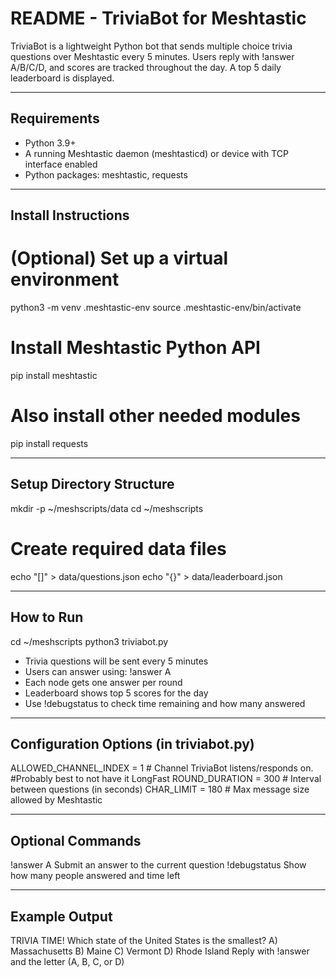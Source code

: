 README - TriviaBot for Meshtastic
================================

TriviaBot is a lightweight Python bot that sends multiple choice trivia questions over Meshtastic every 5 minutes. 
Users reply with !answer A/B/C/D, and scores are tracked throughout the day.  A top 5 daily leaderboard is displayed.

-----------------------------
Requirements
-----------------------------
- Python 3.9+
- A running Meshtastic daemon (meshtasticd) or device with TCP interface enabled
- Python packages: meshtastic, requests
-----------------------------
Install Instructions
-----------------------------
# (Optional) Set up a virtual environment
python3 -m venv .meshtastic-env
source .meshtastic-env/bin/activate

# Install Meshtastic Python API
pip install meshtastic

# Also install other needed modules
pip install requests

-----------------------------
Setup Directory Structure
-----------------------------
mkdir -p ~/meshscripts/data
cd ~/meshscripts

# Create required data files
echo "[]" > data/questions.json
echo "{}" > data/leaderboard.json

-----------------------------
How to Run
-----------------------------
cd ~/meshscripts
python3 triviabot.py

- Trivia questions will be sent every 5 minutes
- Users can answer using: !answer A
- Each node gets one answer per round
- Leaderboard shows top 5 scores for the day
- Use !debugstatus to check time remaining and how many answered

-----------------------------
Configuration Options (in triviabot.py)
-----------------------------
ALLOWED_CHANNEL_INDEX = 1         # Channel TriviaBot listens/responds on. 					  #Probably best to not have it LongFast
ROUND_DURATION = 300              # Interval between questions (in seconds)
CHAR_LIMIT = 180                  # Max message size allowed by Meshtastic

-----------------------------
Optional Commands
-----------------------------
!answer A         Submit an answer to the current question
!debugstatus      Show how many people answered and time left

-----------------------------
Example Output
-----------------------------
TRIVIA TIME!
Which state of the United States is the smallest?
A) Massachusetts
B) Maine
C) Vermont
D) Rhode Island
Reply with !answer and the letter (A, B, C, or D)
